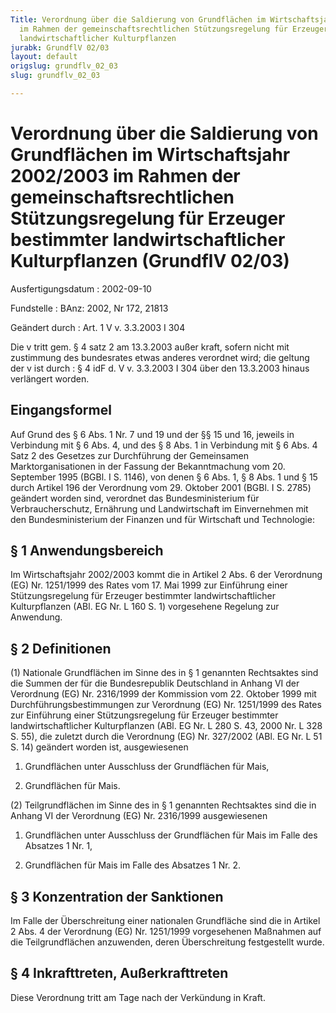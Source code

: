```yaml
---
Title: Verordnung über die Saldierung von Grundflächen im Wirtschaftsjahr 2002/2003
  im Rahmen der gemeinschaftsrechtlichen Stützungsregelung für Erzeuger bestimmter
  landwirtschaftlicher Kulturpflanzen
jurabk: GrundflV 02/03
layout: default
origslug: grundflv_02_03
slug: grundflv_02_03

---
```


# Verordnung über die Saldierung von Grundflächen im Wirtschaftsjahr 2002/2003 im Rahmen der gemeinschaftsrechtlichen Stützungsregelung für Erzeuger bestimmter landwirtschaftlicher Kulturpflanzen (GrundflV 02/03)

Ausfertigungsdatum
:   2002-09-10

Fundstelle
:   BAnz: 2002, Nr 172, 21813

Geändert durch
:   Art. 1 V v. 3.3.2003 I 304

Die v tritt gem. § 4 satz 2 am 13.3.2003 außer kraft, sofern nicht mit zustimmung des bundesrates etwas anderes verordnet wird; die geltung der v ist durch
:   § 4 idF d. V v. 3.3.2003 I 304 über den 13.3.2003 hinaus verlängert worden.


## Eingangsformel

Auf Grund des § 6 Abs. 1 Nr. 7 und 19 und der §§ 15 und 16, jeweils in
Verbindung mit § 6 Abs. 4, und des § 8 Abs. 1 in Verbindung mit § 6
Abs. 4 Satz 2 des Gesetzes zur Durchführung der Gemeinsamen
Marktorganisationen in der Fassung der Bekanntmachung vom 20.
September 1995 (BGBl. I S. 1146), von denen § 6 Abs. 1, § 8 Abs. 1 und
§ 15 durch Artikel 196 der Verordnung vom 29. Oktober 2001 (BGBl. I S.
2785) geändert worden sind, verordnet das Bundesministerium für
Verbraucherschutz, Ernährung und Landwirtschaft im Einvernehmen mit
den Bundesministerium der Finanzen und für Wirtschaft und Technologie:


## § 1 Anwendungsbereich

Im Wirtschaftsjahr 2002/2003 kommt die in Artikel 2 Abs. 6 der
Verordnung (EG) Nr. 1251/1999 des Rates vom 17. Mai 1999 zur
Einführung einer Stützungsregelung für Erzeuger bestimmter
landwirtschaftlicher Kulturpflanzen (ABl. EG Nr. L 160 S. 1)
vorgesehene Regelung zur Anwendung.


## § 2 Definitionen

(1) Nationale Grundflächen im Sinne des in § 1 genannten Rechtsaktes
sind die Summen der für die Bundesrepublik Deutschland in Anhang VI
der Verordnung (EG) Nr. 2316/1999 der Kommission vom 22. Oktober 1999
mit Durchführungsbestimmungen zur Verordnung (EG) Nr. 1251/1999 des
Rates zur Einführung einer Stützungsregelung für Erzeuger bestimmter
landwirtschaftlicher Kulturpflanzen (ABl. EG Nr. L 280 S. 43, 2000 Nr.
L 328 S. 55), die zuletzt durch die Verordnung (EG) Nr. 327/2002 (ABl.
EG Nr. L 51 S. 14) geändert worden ist, ausgewiesenen

1.  Grundflächen unter Ausschluss der Grundflächen für Mais,


2.  Grundflächen für Mais.




(2) Teilgrundflächen im Sinne des in § 1 genannten Rechtsaktes sind
die in Anhang VI der Verordnung (EG) Nr. 2316/1999 ausgewiesenen

1.  Grundflächen unter Ausschluss der Grundflächen für Mais im Falle des
    Absatzes 1 Nr. 1,


2.  Grundflächen für Mais im Falle des Absatzes 1 Nr. 2.





## § 3 Konzentration der Sanktionen

Im Falle der Überschreitung einer nationalen Grundfläche sind die in
Artikel 2 Abs. 4 der Verordnung (EG) Nr. 1251/1999 vorgesehenen
Maßnahmen auf die Teilgrundflächen anzuwenden, deren Überschreitung
festgestellt wurde.


## § 4 Inkrafttreten, Außerkrafttreten

Diese Verordnung tritt am Tage nach der Verkündung in Kraft.

